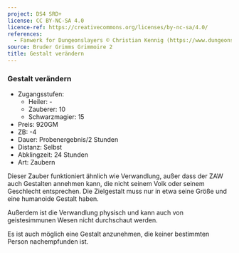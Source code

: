 ```yaml
---
project: DS4 SRD+
license: CC BY-NC-SA 4.0
licence-ref: https://creativecommons.org/licenses/by-nc-sa/4.0/
references: 
  - Fanwerk for Dungeonslayers © Christian Kennig (https://www.dungeonslayers.net/)
source: Bruder Grimms Grimmoire 2
title: Gestalt verändern
---
```


### Gestalt verändern

- Zugangsstufen:
  - Heiler: -
  - Zauberer: 10
  - Schwarzmagier: 15
- Preis: 920GM
- ZB: -4
- Dauer: Probenergebnis/2 Stunden
- Distanz: Selbst
- Abklingzeit: 24 Stunden
- Art: Zaubern

Dieser Zauber funktioniert ähnlich wie Verwandlung, außer dass der ZAW auch Gestalten annehmen kann, die nicht seinem Volk oder seinem Geschlecht entsprechen. Die Zielgestalt muss nur in etwa seine Größe und eine humanoide Gestalt haben.

Außerdem ist die Verwandlung physisch und kann auch von geistesimmunen Wesen nicht durchschaut werden.

Es ist auch möglich eine Gestalt anzunehmen, die keiner bestimmten Person nachempfunden ist.

